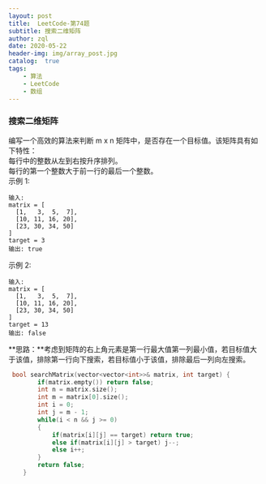 ```yaml
---
layout: post
title:  LeetCode-第74题
subtitle: 搜索二维矩阵
author: zql
date: 2020-05-22
header-img: img/array_post.jpg
catalog:  true
tags:
    - 算法
    - LeetCode
    - 数组
---
```

### 搜索二维矩阵  
编写一个高效的算法来判断 m x n 矩阵中，是否存在一个目标值。该矩阵具有如下特性：  
每行中的整数从左到右按升序排列。  
每行的第一个整数大于前一行的最后一个整数。  
示例 1:  
```
输入:
matrix = [
  [1,   3,  5,  7],
  [10, 11, 16, 20],
  [23, 30, 34, 50]
]
target = 3
输出: true
```
示例 2:  
```
输入:
matrix = [
  [1,   3,  5,  7],
  [10, 11, 16, 20],
  [23, 30, 34, 50]
]
target = 13
输出: false
```
**思路：**考虑到矩阵的右上角元素是第一行最大值第一列最小值，若目标值大于该值，排除第一行向下搜索，若目标值小于该值，排除最后一列向左搜索。  
```c++
 bool searchMatrix(vector<vector<int>>& matrix, int target) {
        if(matrix.empty()) return false;
        int n = matrix.size();
        int m = matrix[0].size();
        int i = 0;
        int j = m - 1;
        while(i < n && j >= 0)
        {
            if(matrix[i][j] == target) return true;
            else if(matrix[i][j] > target) j--;
            else i++;
        }
        return false;
    }
```
